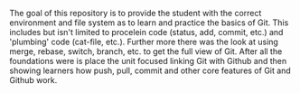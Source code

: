 The goal of this repository is to provide the student with the correct environment and file system as to learn and practice the basics of Git.
This includes but isn't limited to procelein code (status, add, commit, etc.) and 'plumbing' code (cat-file, etc.). Further more there was the look at using merge, rebase, switch, branch, etc. to get the full view of Git.
After all the foundations were is place the unit focused linking Git with Github and then showing learners how push, pull, commit and other core features of Git and Github work.
